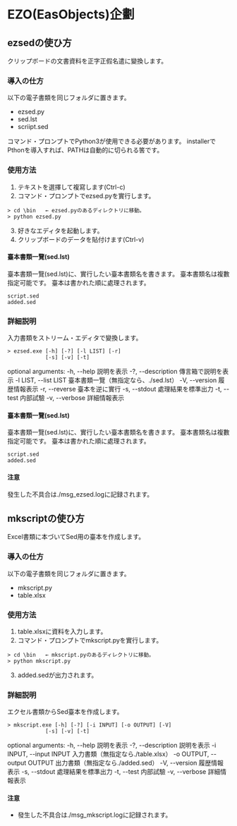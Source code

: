 # EZO(EasObjects)企劃

## ezsedの使ひ方

クリップボードの文書資料を正字正假名遣に變換します。

### 導入の仕方

以下の電子書類を同じフォルダに置きます。

- ezsed.py
- sed.lst
- scriipt.sed

コマンド・プロンプトでPython3が使用できる必要があります。
installerでPthonを導入すれば、PATHは自動的に切られる筈です。

### 使用方法

1. テキストを選擇して複寫します(Ctrl-c)
2. コマンド・プロンプトでezsed.pyを實行します。
```コマンド・プロンプト
> cd \bin   ← ezsed.pyのあるディレクトリに移動。
> python ezsed.py
```
3. 好きなエディタを起動します。
4. クリップボードのデータを貼付けます(Ctrl-v)

#### 臺本書類一覽(sed.lst)

臺本書類一覽(sed.lst)に、實行したい臺本書類名を書きます。
臺本書類名は複數指定可能です。
臺本は書かれた順に處理されます。

```sed.lst
script.sed
added.sed
```

### 詳細説明

入力書類をストリーム・エディタで變換します。

```usage
> ezsed.exe [-h] [-?] [-l LIST] [-r]
            [-s] [-v] [-t]
```

optional arguments:
  -h, --help            説明を表示
  -?, --description     傳言箱で説明を表示
  -l LIST, --list LIST  臺本書類一覽（無指定なら、./sed.lst）
  -V, --version         履歴情報表示
  -r, --reverse         臺本を逆に實行
  -s, --stdout          處理結果を標準出力
  -t, --test            内部試驗
  -v, --verbose         詳細情報表示

#### 臺本書類一覽(sed.lst)

臺本書類一覽(sed.lst)に、實行したい臺本書類名を書きます。
臺本書類名は複數指定可能です。
臺本は書かれた順に處理されます。

```sed.lst
script.sed
added.sed
```

#### 注意

發生した不具合は./msg_ezsed.logに記録されます。

## mkscriptの使ひ方

Excel書類に本づいてSed用の臺本を作成します。

### 導入の仕方

以下の電子書類を同じフォルダに置きます。

- mkscript.py
- table.xlsx

### 使用方法

1. table.xlsxに資料を入力します。
2. コマンド・プロンプトでmkscript.pyを實行します。
```コマンド・プロンプト
> cd \bin   ← mkscript.pyのあるディレクトリに移動。
> python mkscript.py
```
3. added.sedが出力されます。

### 詳細説明

エクセル書類からSed臺本を作成します。

```usage
> mkscript.exe [-h] [-?] [-i INPUT] [-o OUTPUT] [-V]
            [-s] [-v] [-t]
```

optional arguments:
  -h, --help            説明を表示
  -?, --description     説明を表示
  -i INPUT, --input INPUT
                        入力書類（無指定なら./table.xlsx）
  -o OUTPUT, --output OUTPUT
                        出力書類（無指定なら./added.sed）
  -V, --version         履歴情報表示
  -s, --stdout          處理結果を標準出力
  -t, --test            内部試驗
  -v, --verbose         詳細情報表示

#### 注意

- 發生した不具合は./msg_mkscript.logに記録されます。
